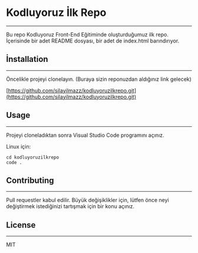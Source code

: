 # Kodluyoruz İlk Repo

---

Bu repo Kodluyoruz Front-End Eğitiminde oluşturduğumuz ilk repo. İçerisinde bir adet README dosyası, bir adet de index.html barındırıyor.

## İnstallation

---

Öncelikle projeyi clonelayın. (Buraya sizin reponuzdan aldığınız link gelecek)

[https://github.com/silayilmazz/kodluyoruzilkrepo.git](https://github.com/silayilmazz/kodluyoruzilkrepo.git)

## Usage

---

Projeyi cloneladıktan sonra Visual Studio Code programını açınız.

Linux için:

```
cd kodluyoruzilkrepo
code .
```

## Contributing

---

Pull requestler kabul edilir. Büyük değişiklikler için, lütfen önce neyi değiştirmek istediğinizi tartışmak için bir konu açınız.

## License

---

MIT
